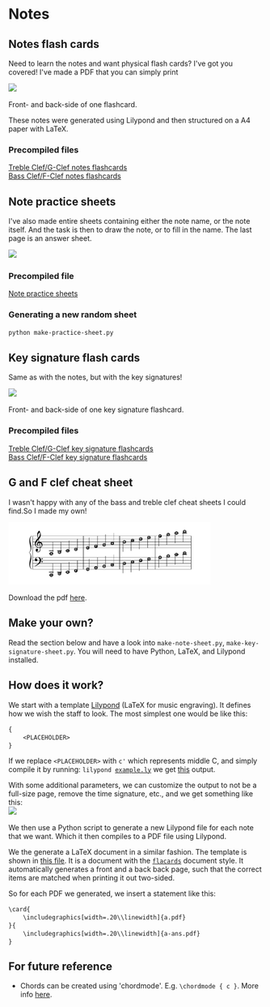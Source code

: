 # Notes

## Notes flash cards

Need to learn the notes and want physical flash cards? I've got you covered!
I've made a PDF that you can simply print

<img src="images/out.png" style="width: 400px"> 

Front- and back-side of one flashcard. 

These notes were generated using Lilypond and then structured on a A4 paper with LaTeX.
### Precompiled files

[Treble Clef/G-Clef notes flashcards](pdfs/flashcards-treble.pdf)  
[Bass Clef/F-Clef notes flashcards](pdfs/flashcards-bass.pdf)

## Note practice sheets

I've also made entire sheets containing either the note name, or the note
itself. And the task is then to draw the note, or to fill in the name. The last
page is an answer sheet.

<img src="images/practice.png" style="width: 400px">   

### Precompiled file

[Note practice sheets](pdfs/practice-sheet.pdf)  

### Generating a new random sheet

```bash
python make-practice-sheet.py
```

## Key signature flash cards 

Same as with the notes, but with the key signatures! 

<img src="images/key-sign.png" style="width: 400px">  

Front- and back-side of one key signature flashcard. 

### Precompiled files

[Treble Clef/G-Clef key signature flashcards](pdfs/key-signature-treble.pdf)  
[Bass Clef/F-Clef key signature flashcards](pdf/../pdfs/key-signature-bass.pdf)



## G and F clef cheat sheet

I wasn't happy with any of the bass and treble clef cheat sheets I could find.So I made my own!

<img src="images/bass-and-treble-clef.png" style="width: 400px">  

Download the pdf [here](pdfs/bass-and-treble-clef.pdf).

## Make your own?
Read the section below and have a look into `make-note-sheet.py`, `make-key-signature-sheet.py`.
You will need to have Python, LaTeX, and Lilypond installed. 

## How does it work?
We start with a template [Lilypond](http://lilypond.org) (LaTeX for music engraving). It defines how we wish the staff to look.
The most simplest one would be like this: 
```
{
    <PLACEHOLDER>
}
```
If we replace `<PLACEHOLDER>` with `c'` which represents middle C, and simply compile it by running: <code>lilypond <a href=tmp/example.ly>example.ly</a></code> we get [this](tmp/example.pdf) output.

With some additional parameters, we can customize the output to not be a full-size page, remove the time signature, etc., and we get something like this:  
![](tmp/example2.png)

We then use a Python script to generate a new Lilypond file for each note that we want. Which it then compiles to a PDF file using Lilypond.

We the generate a LaTeX document in a similar fashion. The template is shown in [this file](templates/flashcards-template.tex). It is a document with the [`flacards`](https://www.ctan.org/tex-archive/macros/latex/contrib/flacards) document style. It automatically generates a front and a back back page, such that the correct items are matched when printing it out two-sided.

So for each PDF we generated, we insert a statement like this: 

```
\card{
    \includegraphics[width=.20\\linewidth]{a.pdf}
}{
    \includegraphics[width=.20\\linewidth]{a-ans.pdf}
}
```


## For future reference
* Chords can be created using 'chordmode'. E.g. `\chordmode { c }`.
More info [here](http://lilypond.org/doc/v2.18/Documentation/notation/.chord-mode).



